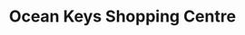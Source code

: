 ---
title: "Ocean Keys Shopping Centre"
url: /clarkson/ocean-keys-shopping-centre/
shop: Einkaufszentrum
---